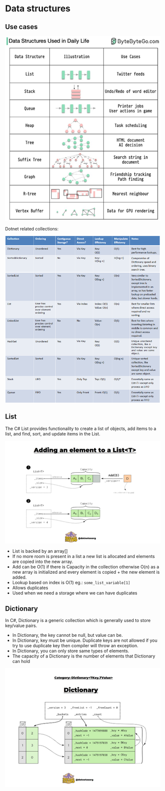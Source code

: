 # Data structures

## Use cases

![Data structure use cases](./images/data-structure-use-cases.jpg)

Dotnet related collections:

![Dotnet collections](./images/charp-collections.png)

## List 

The C# List provides functionality to create a list of objects, add items to a list, and find, sort, and update items in the List.

![List internals](./images/inside-list.png)

- List is backed by an array[]
- If no more room is present in a list a new list is allocated and elements are copied into the new array.
- Add can be O(1) if there is Capacity in the collection otherwise O(n) as a new array is initialized and every element is copied + the new element is added.
- Lookup based on index is O(1) eg.: `some_list_variable[1]`
- Allows duplicates
- Used when we need a storage where we can have duplicates

## Dictionary

In C#, Dictionary is a generic collection which is generally used to store key/value pairs.

- In Dictionary, the key cannot be null, but value can be.
- In Dictionary, key must be unique. Duplicate keys are not allowed if you try to use duplicate key then compiler will throw an exception.
- In Dictionary, you can only store same types of elements.
- The capacity of a Dictionary is the number of elements that Dictionary can hold

![Dictionary internals](./images/dictionary-internals.jpg)